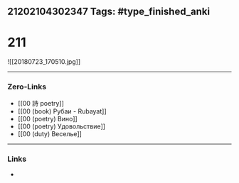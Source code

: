 21202104302347
Tags: #type_finished_anki 
---
# 211

![[20180723_170510.jpg]]

---
### Zero-Links
- [[00 詩 poetry]]
- [[00 (book) Рубаи - Rubayat]]
- [[00 (poetry) Вино]]
- [[00 (poetry) Удовольствие]]
- [[00 (duty) Веселье]]
---
### Links
-